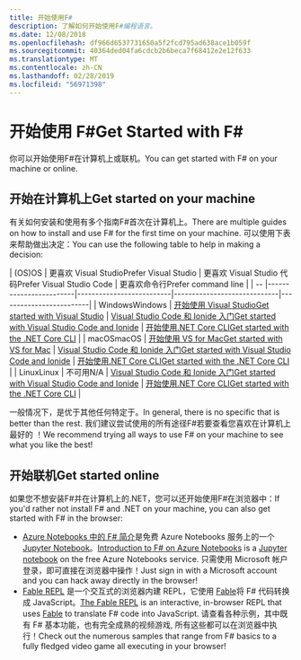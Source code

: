 ```yaml
---
title: 开始使用F#
description: 了解如何开始使用F#编程语言。
ms.date: 12/08/2018
ms.openlocfilehash: df966d6537731650a5f2fcd795ad638ace1b059f
ms.sourcegitcommit: 40364ded04fa6cdcb2b6beca7f68412e2e12f633
ms.translationtype: MT
ms.contentlocale: zh-CN
ms.lasthandoff: 02/28/2019
ms.locfileid: "56971398"
---
```

# <a name="get-started-with-f"></a><span data-ttu-id="274a8-103">开始使用 F\#</span><span class="sxs-lookup"><span data-stu-id="274a8-103">Get Started with F\#</span></span>

<span data-ttu-id="274a8-104">你可以开始使用F#在计算机上或联机。</span><span class="sxs-lookup"><span data-stu-id="274a8-104">You can get started with F# on your machine or online.</span></span>

## <a name="get-started-on-your-machine"></a><span data-ttu-id="274a8-105">开始在计算机上</span><span class="sxs-lookup"><span data-stu-id="274a8-105">Get started on your machine</span></span>

<span data-ttu-id="274a8-106">有关如何安装和使用有多个指南F#首次在计算机上。</span><span class="sxs-lookup"><span data-stu-id="274a8-106">There are multiple guides on how to install and use F# for the first time on your machine.</span></span>  <span data-ttu-id="274a8-107">可以使用下表来帮助做出决定：</span><span class="sxs-lookup"><span data-stu-id="274a8-107">You can use the following table to help in making a decision:</span></span>

| <span data-ttu-id="274a8-108">(OS)</span><span class="sxs-lookup"><span data-stu-id="274a8-108">OS</span></span> | <span data-ttu-id="274a8-109">更喜欢 Visual Studio</span><span class="sxs-lookup"><span data-stu-id="274a8-109">Prefer Visual Studio</span></span> | <span data-ttu-id="274a8-110">更喜欢 Visual Studio 代码</span><span class="sxs-lookup"><span data-stu-id="274a8-110">Prefer Visual Studio Code</span></span> | <span data-ttu-id="274a8-111">更喜欢命令行</span><span class="sxs-lookup"><span data-stu-id="274a8-111">Prefer command line</span></span> |
| -- |------------------------|--------------------------|-----------------------------|-------------------------|
| <span data-ttu-id="274a8-112">Windows</span><span class="sxs-lookup"><span data-stu-id="274a8-112">Windows</span></span> | [<span data-ttu-id="274a8-113">开始使用 Visual Studio</span><span class="sxs-lookup"><span data-stu-id="274a8-113">Get started with Visual Studio</span></span>](get-started-visual-studio.md) | [<span data-ttu-id="274a8-114">Visual Studio Code 和 Ionide 入门</span><span class="sxs-lookup"><span data-stu-id="274a8-114">Get started with Visual Studio Code and Ionide</span></span>](get-started-vscode.md) | [<span data-ttu-id="274a8-115">开始使用.NET Core CLI</span><span class="sxs-lookup"><span data-stu-id="274a8-115">Get started with the .NET Core CLI</span></span>](get-started-command-line.md) |
| <span data-ttu-id="274a8-116">macOS</span><span class="sxs-lookup"><span data-stu-id="274a8-116">macOS</span></span> | [<span data-ttu-id="274a8-117">开始使用 VS for Mac</span><span class="sxs-lookup"><span data-stu-id="274a8-117">Get started with VS for Mac</span></span>](get-started-with-visual-studio-for-mac.md) | [<span data-ttu-id="274a8-118">Visual Studio Code 和 Ionide 入门</span><span class="sxs-lookup"><span data-stu-id="274a8-118">Get started with Visual Studio Code and Ionide</span></span>](get-started-vscode.md) | [<span data-ttu-id="274a8-119">开始使用.NET Core CLI</span><span class="sxs-lookup"><span data-stu-id="274a8-119">Get started with the .NET Core CLI</span></span>](get-started-command-line.md) |
| <span data-ttu-id="274a8-120">Linux</span><span class="sxs-lookup"><span data-stu-id="274a8-120">Linux</span></span> | <span data-ttu-id="274a8-121">不可用</span><span class="sxs-lookup"><span data-stu-id="274a8-121">N/A</span></span> | [<span data-ttu-id="274a8-122">Visual Studio Code 和 Ionide 入门</span><span class="sxs-lookup"><span data-stu-id="274a8-122">Get started with Visual Studio Code and Ionide</span></span>](get-started-vscode.md) | [<span data-ttu-id="274a8-123">开始使用.NET Core CLI</span><span class="sxs-lookup"><span data-stu-id="274a8-123">Get started with the .NET Core CLI</span></span>](get-started-command-line.md) |

<span data-ttu-id="274a8-124">一般情况下，是优于其他任何特定于。</span><span class="sxs-lookup"><span data-stu-id="274a8-124">In general, there is no specific that is better than the rest.</span></span> <span data-ttu-id="274a8-125">我们建议尝试使用的所有途径F#若要查看您喜欢在计算机上最好的 ！</span><span class="sxs-lookup"><span data-stu-id="274a8-125">We recommend trying all ways to use F# on your machine to see what you like the best!</span></span>

## <a name="get-started-online"></a><span data-ttu-id="274a8-126">开始联机</span><span class="sxs-lookup"><span data-stu-id="274a8-126">Get started online</span></span>

<span data-ttu-id="274a8-127">如果您不想安装F#并在计算机上的.NET，您可以还开始使用F#在浏览器中：</span><span class="sxs-lookup"><span data-stu-id="274a8-127">If you'd rather not install F# and .NET on your machine, you can also get started with F# in the browser:</span></span>

* <span data-ttu-id="274a8-128">[Azure Notebooks 中的 F# 简介](https://notebooks.azure.com/Microsoft/projects/2018-Intro-FSharp/html/Introduction%20to%20FSharp.ipynb)是免费 Azure Notebooks 服务上的一个 [Jupyter Notebook](https://jupyter.org/)。</span><span class="sxs-lookup"><span data-stu-id="274a8-128">[Introduction to F# on Azure Notebooks](https://notebooks.azure.com/Microsoft/projects/2018-Intro-FSharp/html/Introduction%20to%20FSharp.ipynb) is a [Jupyter notebook](https://jupyter.org/) on the free Azure Notebooks service.</span></span> <span data-ttu-id="274a8-129">只需使用 Microsoft 帐户登录，即可直接在浏览器中操作！</span><span class="sxs-lookup"><span data-stu-id="274a8-129">Just sign in with a Microsoft account and you can hack away directly in the browser!</span></span>
* <span data-ttu-id="274a8-130">[Fable REPL](https://fable.io/repl/) 是一个交互式的浏览器内建 REPL，它使用 [Fable](https://fable.io/)将 F# 代码转换成 JavaScript。</span><span class="sxs-lookup"><span data-stu-id="274a8-130">[The Fable REPL](https://fable.io/repl/) is an interactive, in-browser REPL that uses [Fable](https://fable.io/) to translate F# code into JavaScript.</span></span> <span data-ttu-id="274a8-131">请查看各种示例，其中既有 F# 基本功能，也有完全成熟的视频游戏, 所有这些都可以在浏览器中执行！</span><span class="sxs-lookup"><span data-stu-id="274a8-131">Check out the numerous samples that range from F# basics to a fully fledged video game all executing in your browser!</span></span>
